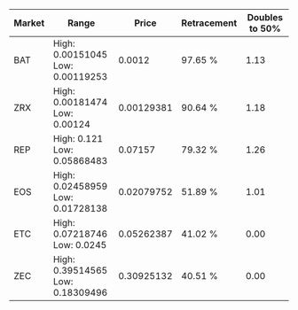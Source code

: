 | Market | Range | Price| Retracement | Doubles to 50% |
| --- | --- | --- | --- | --- |
| BAT | High: 0.00151045<br />Low: 0.00119253 | 0.0012 | 97.65 % | 1.13 |
| ZRX | High: 0.00181474<br />Low: 0.00124 | 0.00129381 | 90.64 % | 1.18 |
| REP | High: 0.121<br />Low: 0.05868483 | 0.07157 | 79.32 % | 1.26 |
| EOS | High: 0.02458959<br />Low: 0.01728138 | 0.02079752 | 51.89 % | 1.01 |
| ETC | High: 0.07218746<br />Low: 0.0245 | 0.05262387 | 41.02 % | 0.00 |
| ZEC | High: 0.39514565<br />Low: 0.18309496 | 0.30925132 | 40.51 % | 0.00 |
